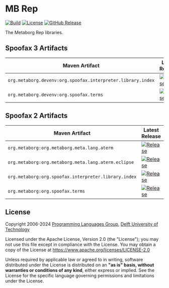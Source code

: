 <!--
!! THIS FILE WAS GENERATED USING repoman !!
Modify `repo.yaml` instead and use `repoman` to update this file
See: https://github.com/metaborg/metaborg-gradle/
-->

# MB Rep
[![Build][github-badge:build]][github:build]
[![License][license-badge]][license]
[![GitHub Release][github-badge:release]][github:release]

The Metaborg Rep libraries.


## Spoofax 3 Artifacts


| Maven Artifact | Latest Release | Latest Snapshot |
|----------|----------------|-----------------|
| `org.metaborg.devenv:org.spoofax.interpreter.library.index` | [![Release][mvn-rel-badge:org.metaborg.devenv:org.spoofax.interpreter.library.index]][mvn:org.metaborg.devenv:org.spoofax.interpreter.library.index] | [![Snapshot][mvn-snap-badge:org.metaborg.devenv:org.spoofax.interpreter.library.index]][mvn:org.metaborg.devenv:org.spoofax.interpreter.library.index] |
| `org.metaborg.devenv:org.spoofax.terms` | [![Release][mvn-rel-badge:org.metaborg.devenv:org.spoofax.terms]][mvn:org.metaborg.devenv:org.spoofax.terms] | [![Snapshot][mvn-snap-badge:org.metaborg.devenv:org.spoofax.terms]][mvn:org.metaborg.devenv:org.spoofax.terms] |


## Spoofax 2 Artifacts


| Maven Artifact | Latest Release | Latest Snapshot |
|----------|----------------|-----------------|
| `org.metaborg:org.metaborg.meta.lang.aterm` | [![Release][mvn-rel-badge:org.metaborg:org.metaborg.meta.lang.aterm]][mvn:org.metaborg:org.metaborg.meta.lang.aterm] | [![Snapshot][mvn-snap-badge:org.metaborg:org.metaborg.meta.lang.aterm]][mvn:org.metaborg:org.metaborg.meta.lang.aterm] |
| `org.metaborg:org.metaborg.meta.lang.aterm.eclipse` | [![Release][mvn-rel-badge:org.metaborg:org.metaborg.meta.lang.aterm.eclipse]][mvn:org.metaborg:org.metaborg.meta.lang.aterm.eclipse] | [![Snapshot][mvn-snap-badge:org.metaborg:org.metaborg.meta.lang.aterm.eclipse]][mvn:org.metaborg:org.metaborg.meta.lang.aterm.eclipse] |
| `org.metaborg:org.spoofax.interpreter.library.index` | [![Release][mvn-rel-badge:org.metaborg:org.spoofax.interpreter.library.index]][mvn:org.metaborg:org.spoofax.interpreter.library.index] | [![Snapshot][mvn-snap-badge:org.metaborg:org.spoofax.interpreter.library.index]][mvn:org.metaborg:org.spoofax.interpreter.library.index] |
| `org.metaborg:org.spoofax.terms` | [![Release][mvn-rel-badge:org.metaborg:org.spoofax.terms]][mvn:org.metaborg:org.spoofax.terms] | [![Snapshot][mvn-snap-badge:org.metaborg:org.spoofax.terms]][mvn:org.metaborg:org.spoofax.terms] |


## License
Copyright 2006-2024 [Programming Languages Group](https://pl.ewi.tudelft.nl/), [Delft University of Technology](https://www.tudelft.nl/)

Licensed under the Apache License, Version 2.0 (the "License"); you may not use this file except in compliance with the License. You may obtain a copy of the License at <https://www.apache.org/licenses/LICENSE-2.0>

Unless required by applicable law or agreed to in writing, software distributed under the License is distributed on an **"as is" basis, without warranties or conditions of any kind**, either express or implied. See the License for the specific language governing permissions and limitations under the License.

[github-badge:build]: https://img.shields.io/github/actions/workflow/status/metaborg/mb-rep/build.yaml
[github:build]: https://github.com/metaborg/mb-rep/actions
[license-badge]: https://img.shields.io/github/license/metaborg/mb-rep
[license]: https://github.com/metaborg/mb-rep/blob/master/LICENSE.md
[github-badge:release]: https://img.shields.io/github/v/release/metaborg/mb-rep?display_name=release
[github:release]: https://github.com/metaborg/mb-rep/releases
[mvn:org.metaborg.devenv:org.spoofax.interpreter.library.index]: https://artifacts.metaborg.org/#nexus-search;gav~org.metaborg.devenv~org.spoofax.interpreter.library.index~~~
[mvn:org.metaborg.devenv:org.spoofax.terms]: https://artifacts.metaborg.org/#nexus-search;gav~org.metaborg.devenv~org.spoofax.terms~~~
[mvn:org.metaborg:org.metaborg.meta.lang.aterm]: https://artifacts.metaborg.org/#nexus-search;gav~org.metaborg~org.metaborg.meta.lang.aterm~~~
[mvn:org.metaborg:org.metaborg.meta.lang.aterm.eclipse]: https://artifacts.metaborg.org/#nexus-search;gav~org.metaborg~org.metaborg.meta.lang.aterm.eclipse~~~
[mvn:org.metaborg:org.spoofax.interpreter.library.index]: https://artifacts.metaborg.org/#nexus-search;gav~org.metaborg~org.spoofax.interpreter.library.index~~~
[mvn:org.metaborg:org.spoofax.terms]: https://artifacts.metaborg.org/#nexus-search;gav~org.metaborg~org.spoofax.terms~~~
[mvn-rel-badge:org.metaborg.devenv:org.spoofax.interpreter.library.index]: https://img.shields.io/nexus/r/org.metaborg.devenv/org.spoofax.interpreter.library.index?server=https%3A%2F%2Fartifacts.metaborg.org&label=%20
[mvn-rel-badge:org.metaborg.devenv:org.spoofax.terms]: https://img.shields.io/nexus/r/org.metaborg.devenv/org.spoofax.terms?server=https%3A%2F%2Fartifacts.metaborg.org&label=%20
[mvn-rel-badge:org.metaborg:org.metaborg.meta.lang.aterm]: https://img.shields.io/nexus/r/org.metaborg/org.metaborg.meta.lang.aterm?server=https%3A%2F%2Fartifacts.metaborg.org&label=%20
[mvn-rel-badge:org.metaborg:org.metaborg.meta.lang.aterm.eclipse]: https://img.shields.io/nexus/r/org.metaborg/org.metaborg.meta.lang.aterm.eclipse?server=https%3A%2F%2Fartifacts.metaborg.org&label=%20
[mvn-rel-badge:org.metaborg:org.spoofax.interpreter.library.index]: https://img.shields.io/nexus/r/org.metaborg/org.spoofax.interpreter.library.index?server=https%3A%2F%2Fartifacts.metaborg.org&label=%20
[mvn-rel-badge:org.metaborg:org.spoofax.terms]: https://img.shields.io/nexus/r/org.metaborg/org.spoofax.terms?server=https%3A%2F%2Fartifacts.metaborg.org&label=%20
[mvn-snap-badge:org.metaborg.devenv:org.spoofax.interpreter.library.index]: https://img.shields.io/nexus/s/org.metaborg.devenv/org.spoofax.interpreter.library.index?server=https%3A%2F%2Fartifacts.metaborg.org&label=%20
[mvn-snap-badge:org.metaborg.devenv:org.spoofax.terms]: https://img.shields.io/nexus/s/org.metaborg.devenv/org.spoofax.terms?server=https%3A%2F%2Fartifacts.metaborg.org&label=%20
[mvn-snap-badge:org.metaborg:org.metaborg.meta.lang.aterm]: https://img.shields.io/nexus/s/org.metaborg/org.metaborg.meta.lang.aterm?server=https%3A%2F%2Fartifacts.metaborg.org&label=%20
[mvn-snap-badge:org.metaborg:org.metaborg.meta.lang.aterm.eclipse]: https://img.shields.io/nexus/s/org.metaborg/org.metaborg.meta.lang.aterm.eclipse?server=https%3A%2F%2Fartifacts.metaborg.org&label=%20
[mvn-snap-badge:org.metaborg:org.spoofax.interpreter.library.index]: https://img.shields.io/nexus/s/org.metaborg/org.spoofax.interpreter.library.index?server=https%3A%2F%2Fartifacts.metaborg.org&label=%20
[mvn-snap-badge:org.metaborg:org.spoofax.terms]: https://img.shields.io/nexus/s/org.metaborg/org.spoofax.terms?server=https%3A%2F%2Fartifacts.metaborg.org&label=%20
